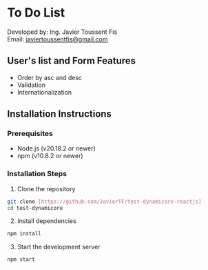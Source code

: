 # To Do List
Developed by: Ing. Javier Toussent Fis  
Email: javiertoussentfis@gmail.com

## User's list and Form Features
- Order by asc and desc
- Validation
- Internationalization

## Installation Instructions

### Prerequisites
- Node.js (v20.18.2 or newer)
- npm (v10.8.2 or newer)

### Installation Steps

1. Clone the repository
```bash
git clone [https://github.com/JavierTF/test-dynamicore-reactjs]
cd test-dynamicore
```

2. Install dependencies
```bash
npm install
```

3. Start the development server
```bash
npm start
```